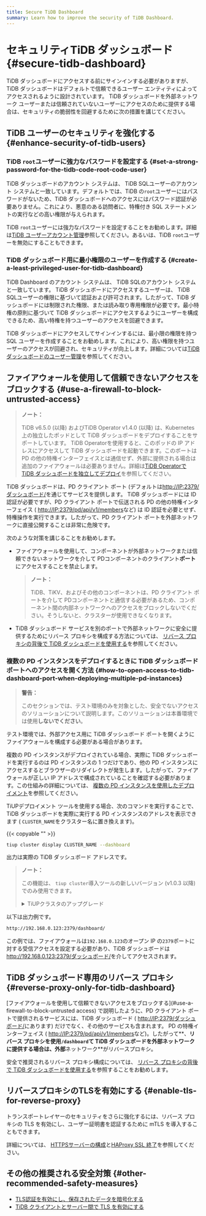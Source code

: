```yaml
---
title: Secure TiDB Dashboard
summary: Learn how to improve the security of TiDB Dashboard.
---
```


# セキュリティTiDB ダッシュボード {#secure-tidb-dashboard}

TiDB ダッシュボードにアクセスする前にサインインする必要がありますが、TiDB ダッシュボードはデフォルトで信頼できるユーザー エンティティによってアクセスされるように設計されています。 TiDB ダッシュボードを外部ネットワーク ユーザーまたは信頼されていないユーザーにアクセスのために提供する場合は、セキュリティの脆弱性を回避するために次の措置を講じてください。

## TiDB ユーザーのセキュリティを強化する {#enhance-security-of-tidb-users}

### TiDB <code>root</code>ユーザーに強力なパスワードを設定する {#set-a-strong-password-for-the-tidb-code-root-code-user}

TiDB ダッシュボードのアカウント システムは、 TiDB SQLユーザーのアカウント システムと一致しています。デフォルトでは、TiDB の`root`ユーザーにはパスワードがないため、TiDB ダッシュボードへのアクセスにはパスワード認証が必要ありません。これにより、悪意のある訪問者に、特権付き SQL ステートメントの実行などの高い権限が与えられます。

TiDB `root`ユーザーには強力なパスワードを設定することをお勧めします。詳細は[<a href="/user-account-management.md">TiDB ユーザーアカウント管理</a>](/user-account-management.md)参照してください。あるいは、TiDB `root`ユーザーを無効にすることもできます。

### TiDB ダッシュボード用に最小権限のユーザーを作成する {#create-a-least-privileged-user-for-tidb-dashboard}

TiDB Dashboard のアカウント システムは、 TiDB SQLのアカウント システムと一致しています。 TiDB ダッシュボードにアクセスするユーザーは、 TiDB SQLユーザーの権限に基づいて認証および許可されます。したがって、TiDB ダッシュボードには制限された権限、または読み取り専用権限が必要です。最小特権の原則に基づいて TiDB ダッシュボードにアクセスするようにユーザーを構成できるため、高い特権を持つユーザーのアクセスを回避できます。

TiDB ダッシュボードにアクセスしてサインインするには、最小限の権限を持つ SQL ユーザーを作成することをお勧めします。これにより、高い権限を持つユーザーのアクセスが回避され、セキュリティが向上します。詳細については[<a href="/dashboard/dashboard-user.md">TiDB ダッシュボードのユーザー管理</a>](/dashboard/dashboard-user.md)を参照してください。

## ファイアウォールを使用して信頼できないアクセスをブロックする {#use-a-firewall-to-block-untrusted-access}

> **ノート：**
>
> TiDB v6.5.0 (以降) およびTiDB Operator v1.4.0 (以降) は、Kubernetes 上の独立したポッドとして TiDB ダッシュボードをデプロイすることをサポートしています。 TiDB Operatorを使用すると、このポッドの IP アドレスにアクセスして TiDB ダッシュボードを起動できます。このポートは PD の他の特権インターフェイスとは通信せず、外部に提供される場合は追加のファイアウォールは必要ありません。詳細は[<a href="https://docs.pingcap.com/tidb-in-kubernetes/dev/get-started#deploy-tidb-dashboard-independently">TiDB Operatorで TiDB ダッシュボードを独立してデプロイ</a>](https://docs.pingcap.com/tidb-in-kubernetes/dev/get-started#deploy-tidb-dashboard-independently)を参照してください。

TiDB ダッシュボードは、PD クライアント ポート (デフォルトは[<a href="http://IP:2379/dashboard/">http://IP:2379/ダッシュボード/</a>](http://IP:2379/dashboard/)を通じてサービスを提供します。 TiDB ダッシュボードには ID 認証が必要ですが、PD クライアント ポートで伝送される PD の他の特権インターフェイス ( [<a href="http://IP:2379/pd/api/v1/members">http://IP:2379/pd/api/v1/members</a>](http://IP:2379/pd/api/v1/members)など) は ID 認証を必要とせず、特権操作を実行できます。したがって、PD クライアント ポートを外部ネットワークに直接公開することは非常に危険です。

次のような対策を講じることをお勧めします。

-   ファイアウォールを使用して、コンポーネントが外部ネットワークまたは信頼できないネットワークを介して PDコンポーネントのクライアント**ポート**にアクセスすることを禁止します。

    > **ノート：**
    >
    > TiDB、TiKV、およびその他のコンポーネントは、PD クライアント ポートを介して PDコンポーネントと通信する必要があるため、コンポーネント間の内部ネットワークへのアクセスをブロックしないでください。そうしないと、クラスターが使用できなくなります。

-   TiDB ダッシュボード サービスを別のポートで外部ネットワークに安全に提供するためにリバース プロキシを構成する方法については、 [<a href="/dashboard/dashboard-ops-reverse-proxy.md">リバース プロキシの背後で TiDB ダッシュボードを使用する</a>](/dashboard/dashboard-ops-reverse-proxy.md)を参照してください。

### 複数の PD インスタンスをデプロイするときに TiDB ダッシュボード ポートへのアクセスを開く方法 {#how-to-open-access-to-tidb-dashboard-port-when-deploying-multiple-pd-instances}

> **警告：**
>
> このセクションでは、テスト環境のみを対象とした、安全でないアクセスのソリューションについて説明します。このソリューションは本番環境では使用**しないでください**。

テスト環境では、外部アクセス用に TiDB ダッシュボード ポートを開くようにファイアウォールを構成する必要がある場合があります。

複数の PD インスタンスがデプロイされている場合、実際に TiDB ダッシュボードを実行するのは PD インスタンスの 1 つだけであり、他の PD インスタンスにアクセスするとブラウザーのリダイレクトが発生します。したがって、ファイアウォールが正しい IP アドレスで構成されていることを確認する必要があります。この仕組みの詳細については、 [<a href="/dashboard/dashboard-ops-deploy.md#deployment-with-multiple-pd-instances">複数の PD インスタンスを使用したデプロイメント</a>](/dashboard/dashboard-ops-deploy.md#deployment-with-multiple-pd-instances)を参照してください。

TiUPデプロイメント ツールを使用する場合、次のコマンドを実行することで、TiDB ダッシュボードを実際に実行する PD インスタンスのアドレスを表示できます ( `CLUSTER_NAME`をクラスター名に置き換えます)。

{{< copyable "" >}}

```bash
tiup cluster display CLUSTER_NAME --dashboard
```

出力は実際の TiDB ダッシュボード アドレスです。

> **ノート：**
>
> この機能は、 `tiup cluster`導入ツールの新しいバージョン (v1.0.3 以降) でのみ使用できます。
>
> <details><summary>TiUPクラスタのアップグレード</summary>
>
> ```bash
> tiup update --self
> tiup update cluster --force
> ```
>
> </details>

以下は出力例です。

```bash
http://192.168.0.123:2379/dashboard/
```

この例では、ファイアウォールは`192.168.0.123`のオープン IP の`2379`ポートに対する受信アクセスを設定する必要があり、TiDB ダッシュボードは[<a href="http://192.168.0.123:2379/dashboard/">http://192.168.0.123:2379/ダッシュボード/</a>](http://192.168.0.123:2379/dashboard/)を介してアクセスされます。

## TiDB ダッシュボード専用のリバース プロキシ {#reverse-proxy-only-for-tidb-dashboard}

[ファイアウォールを使用して信頼できないアクセスをブロックする](#use-a-firewall-to-block-untrusted access) で説明したように、PD クライアント ポートで提供されるサービスには、TiDB ダッシュボード ( [<a href="http://IP:2379/dashboard/">http://IP:2379/ダッシュボード/</a>](http://IP:2379/dashboard/)にあります) だけでなく、その他のサービスも含まれます。 PD の特権インターフェイス ( [<a href="http://IP:2379/pd/api/v1/members">http://IP:2379/pd/api/v1/members</a>](http://IP:2379/pd/api/v1/members)など)。したがって**、**リバース プロキシを使用`/dashboard`て TiDB ダッシュボードを外部ネットワークに提供する場合は、外部**ネットワーク**がリバースプロキシ。

安全で推奨されるリバース プロキシ構成については、 [<a href="/dashboard/dashboard-ops-reverse-proxy.md">リバース プロキシの背後で TiDB ダッシュボードを使用する</a>](/dashboard/dashboard-ops-reverse-proxy.md)を参照することをお勧めします。

## リバースプロキシのTLSを有効にする {#enable-tls-for-reverse-proxy}

トランスポートレイヤーのセキュリティをさらに強化するには、リバース プロキシの TLS を有効にし、ユーザー証明書を認証するために mTLS を導入することもできます。

詳細については、 [<a href="http://nginx.org/en/docs/http/configuring_https_servers.html">HTTPSサーバーの構成</a>](http://nginx.org/en/docs/http/configuring_https_servers.html)と[<a href="https://www.haproxy.com/blog/haproxy-ssl-termination/">HAProxy SSL 終了</a>](https://www.haproxy.com/blog/haproxy-ssl-termination/)を参照してください。

## その他の推奨される安全対策 {#other-recommended-safety-measures}

-   [<a href="/enable-tls-between-components.md">TLS認証を有効にし、保存されたデータを暗号化する</a>](/enable-tls-between-components.md)
-   [<a href="/enable-tls-between-clients-and-servers.md">TiDB クライアントとサーバー間で TLS を有効にする</a>](/enable-tls-between-clients-and-servers.md)
